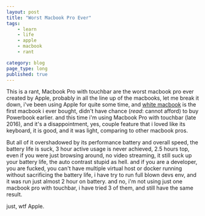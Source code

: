 ```yaml
---
layout: post
title: "Worst Macbook Pro Ever"
tags: 
    - learn
    - life
    - apple
    - macbook
    - rant

category: blog
page_type: long
published: true
---
```


This is a rant, Macbook Pro with touchbar are the worst macbook pro ever created by Apple, probably in all the line up of the macbooks, let me break it down, i've been using Apple for quite some time, and [white macbook](https://everymac.com/systems/apple/macbook/specs/macbook_1.83.html) is the first macbook i ever bought, didn't have chance (_read_: cannot afford) to buy Powerbook earlier. and this time i'm using Macbook Pro with touchbar (late 2016), and it's a disappointment, yes, couple feature that i loved like its keyboard, it is good, and it was light, comparing to other macbook pros. 

But all of it overshadowed by its performance battery and overall speed, the battery life is suck, 3 hour active usage is never achieved, 2.5 hours top, even if you were just browsing around, no video streaming, it still suck up your battery life, the auto contrast stupid as hell. and if you are a developer, you are fucked, you can't have multiple virtual host or docker running without sacrificing the battery life, i have try to run full blown devs env, and it was run just almost 2 hour on battery. and no, i'm not using just one macbook pro with touchbar, i have tried 3 of them, and still have the same result.

just, wtf Apple.